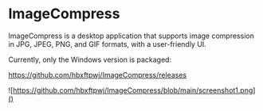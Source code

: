 # ImageCompress
ImageCompress is a desktop application that supports image compression in JPG, JPEG, PNG, and GIF formats, with a user-friendly UI.

Currently, only the Windows version is packaged:

https://github.com/hbxftpwj/ImageCompress/releases

![https://github.com/hbxftpwj/ImageCompress/blob/main/screenshot1.png]()
